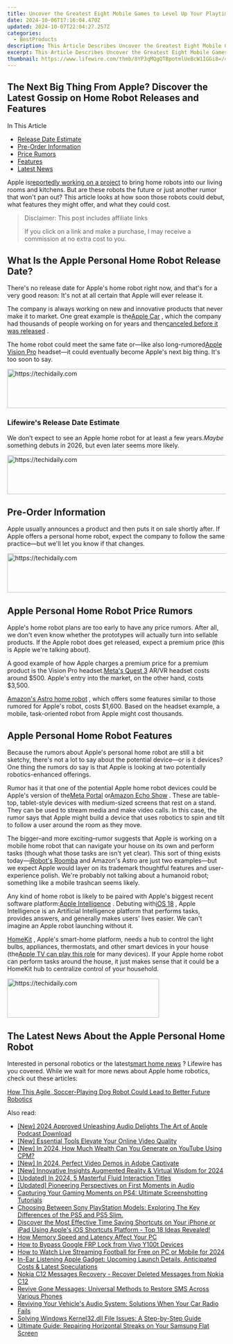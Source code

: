 ```yaml
---
title: Uncover the Greatest Eight Mobile Games to Level Up Your Playtime
date: 2024-10-06T17:16:04.470Z
updated: 2024-10-07T22:04:27.257Z
categories:
  - BestProducts
description: This Article Describes Uncover the Greatest Eight Mobile Games to Level Up Your Playtime
excerpt: This Article Describes Uncover the Greatest Eight Mobile Games to Level Up Your Playtime
thumbnail: https://www.lifewire.com/thmb/8YP3qMQgQTBpotmlUeBcW1IGGi8=/400x300/filters:no_upscale():max_bytes(150000):strip_icc():format(webp)/subwaysurfers-11a4d59f94d64363ad6a19cd07dfe109.jpeg
---
```


## The Next Big Thing From Apple? Discover the Latest Gossip on Home Robot Releases and Features

In This Article

* [Release Date Estimate](https://www.lifewire.com/#toc-what-is-the-apple-personal-home-robot-release-date)
* [Pre-Order Information](https://www.lifewire.com/#toc-pre-order-information)
* [Price Rumors](https://www.lifewire.com/#toc-apple-personal-home-robot-price-rumors)
* [Features](https://www.lifewire.com/#toc-apple-personal-home-robot-features)
* [Latest News](https://www.lifewire.com/#toc-the-latest-news-about-the-apple-personal-home-robot)

 Apple is[reportedly working on a project](https://www.bloomberg.com/news/articles/2024-04-03/apple-explores-home-robots-after-abandoning-car-efforts?embedded-checkout=true) to bring home robots into our living rooms and kitchens. But are these robots the future or just another rumor that won't pan out? This article looks at how soon those robots could debut, what features they might offer, and what they could cost.

>  Disclaimer: This post includes affiliate links
>
>  If you click on a link and make a purchase, I may receive a commission at no extra cost to you.
>

## What Is the Apple Personal Home Robot Release Date?

 There's no release date for Apple's home robot right now, and that's for a very good reason: It's not at all certain that Apple will ever release it.

 The company is always working on new and innovative products that never make it to market. One great example is the[Apple Car](https://www.lifewire.com/apple-car-5210313) , which the company had thousands of people working on for years and then[canceled before it was released](https://www.npr.org/2024/02/27/1234315814/apple-cancels-electric-car) .

 The home robot could meet the same fate or—like also long-rumored[Apple Vision Pro](https://www.lifewire.com/apple-vr-headset-news-and-rumors-6744818) headset—it could eventually become Apple's next big thing. It's too soon to say.

<!-- affiliate ads begin -->
<a href="https://unicoeye.pxf.io/c/5597632/2134224/18498" target="_top" id="2134224">
  <img src="//a.impactradius-go.com/display-ad/18498-2134224" border="0" alt="https://techidaily.com" width="728" height="90"/>
</a>
<img height="0" width="0" src="https://unicoeye.pxf.io/i/5597632/2134224/18498" style="position:absolute;visibility:hidden;" border="0" />
<!-- affiliate ads end -->

### Lifewire's Release Date Estimate

 We don't expect to see an Apple home robot for at least a few years._Maybe_ something debuts in 2026, but even later seems more likely.

<!-- affiliate ads begin -->
<a href="https://appsumo.8odi.net/c/5597632/2043618/7443" target="_top" id="2043618">
  <img src="//a.impactradius-go.com/display-ad/7443-2043618" border="0" alt="https://techidaily.com" width="728" height="90"/>
</a>
<img height="0" width="0" src="https://appsumo.8odi.net/i/5597632/2043618/7443" style="position:absolute;visibility:hidden;" border="0" />
<!-- affiliate ads end -->

## Pre-Order Information

 Apple usually announces a product and then puts it on sale shortly after. If Apple offers a personal home robot, expect the company to follow the same practice—but we'll let you know if that changes.

<!-- affiliate ads begin -->
<a href="https://aligracehair.sjv.io/c/5597632/2027195/19272" target="_top" id="2027195">
  <img src="//a.impactradius-go.com/display-ad/19272-2027195" border="0" alt="https://techidaily.com" width="728" height="90"/>
</a>
<img height="0" width="0" src="https://aligracehair.sjv.io/i/5597632/2027195/19272" style="position:absolute;visibility:hidden;" border="0" />
<!-- affiliate ads end -->

## Apple Personal Home Robot Price Rumors

 Apple's home robot plans are too early to have any price rumors. After all, we don't even know whether the prototypes will actually turn into sellable products. If the Apple robot does get released, expect a premium price (this is Apple we're talking about).

 A good example of how Apple charges a premium price for a premium product is the Vision Pro headset.[Meta's Quest 3](https://www.lifewire.com/meta-quest-3-vr-headset-7975896) AR/VR headset costs around $500\. Apple's entry into the market, on the other hand, costs $3,500.

[Amazon's Astro home robot](https://www.lifewire.com/amazon-introduces-astro-a-new-robot-assistant-5203324) , which offers some features similar to those rumored for Apple's robot, costs $1,600\. Based on the headset example, a mobile, task-oriented robot from Apple might cost thousands.

## Apple Personal Home Robot Features

 Because the rumors about Apple's personal home robot are still a bit sketchy, there's not a lot to say about the potential device—or is it devices? One thing the rumors do say is that Apple is looking at two potentially robotics-enhanced offerings.

 Rumor has it that one of the potential Apple home robot devices could be Apple's version of the[Meta Portal](https://www.lifewire.com/what-is-facebook-portal-4571310) or[Amazon Echo Show](https://www.lifewire.com/what-is-the-amazon-echo-show-4150180) . These are table-top, tablet-style devices with medium-sized screens that rest on a stand. They can be used to stream media and make video calls. In this case, the rumor says that Apple might build a device that uses robotics to spin and tilt to follow a user around the room as they move.

 The bigger–and more exciting–rumor suggests that Apple is working on a mobile home robot that can navigate your house on its own and perform tasks (though what those tasks are isn't yet clear). This sort of thing exists today—[iRobot's Roomba](https://www.lifewire.com/what-is-a-roomba-5185461) and Amazon's Astro are just two examples—but we expect Apple would layer on its trademark thoughtful features and user-experience polish. We're probably not talking about a humanoid robot; something like a mobile trashcan seems likely.

 Any kind of home robot is likely to be paired with Apple's biggest recent software platform:[Apple Intelligence](https://www.lifewire.com/what-is-apple-gpt-7571221) . Debuting with[iOS 18](https://www.lifewire.com/ios-18-8552216) , Apple Intelligence is an Artificial Intelligence platform that performs tasks, provides answers, and generally makes users' lives easier. We can't imagine an Apple robot launching without it.

[HomeKit](https://www.lifewire.com/everything-you-need-to-know-about-apple-homekit-4066771) , Apple's smart-home platform, needs a hub to control the light bulbs, appliances, thermostats, and other smart devices in your house (the[Apple TV can play this role](https://www.lifewire.com/apple-tv-4k-2021-review-5215743) for many devices). If your Apple home robot can perform tasks around the house, it just makes sense that it could be a HomeKit hub to centralize control of your household.  

<!-- affiliate ads begin -->
<a href="https://unicoeye.pxf.io/c/5597632/2148771/18498" target="_top" id="2148771">
  <img src="//a.impactradius-go.com/display-ad/18498-2148771" border="0" alt="https://techidaily.com" width="350" height="90"/>
</a>
<img height="0" width="0" src="https://unicoeye.pxf.io/i/5597632/2148771/18498" style="position:absolute;visibility:hidden;" border="0" />
<!-- affiliate ads end -->

## The Latest News About the Apple Personal Home Robot

 Interested in personal robotics or the latest[smart home news](https://www.lifewire.com/smart-home-connected-life-news-4797031) ? Lifewire has you covered. While we wait for more news about Apple home robotics, check out these articles:

[How This Agile, Soccer-Playing Dog Robot Could Lead to Better Future Robotics](https://www.lifewire.com/how-this-agile-soccer-playing-dog-robot-could-lead-to-better-future-robotics-7376298)

<ins class="adsbygoogle"
     style="display:block"
     data-ad-format="autorelaxed"
     data-ad-client="ca-pub-7571918770474297"
     data-ad-slot="1223367746"></ins>

<ins class="adsbygoogle"
     style="display:block"
     data-ad-client="ca-pub-7571918770474297"
     data-ad-slot="8358498916"
     data-ad-format="auto"
     data-full-width-responsive="true"></ins>

<span class="atpl-alsoreadstyle">Also read:</span>
<div><ul>
<li><a href="https://fox-access.techidaily.com/new-2024-approved-unleashing-audio-delights-the-art-of-apple-podcast-download/"><u>[New] 2024 Approved Unleashing Audio Delights The Art of Apple Podcast Download</u></a></li>
<li><a href="https://article-tips.techidaily.com/new-essential-tools-elevate-your-online-video-quality/"><u>[New] Essential Tools Elevate Your Online Video Quality</u></a></li>
<li><a href="https://youtube-data.techidaily.com/n-2024-how-much-wealth-can-you-generate-on-youtube-using-cpm/"><u>[New] In 2024, How Much Wealth Can You Generate on YouTube Using CPM?</u></a></li>
<li><a href="https://remote-screen-capture.techidaily.com/new-in-2024-perfect-video-demos-in-adobe-captivate/"><u>[New] In 2024, Perfect Video Demos in Adobe Captivate</u></a></li>
<li><a href="https://fox-friendly.techidaily.com/new-innovative-insights-augmented-reality-and-virtual-wisdom-for-2024/"><u>[New] Innovative Insights Augmented Reality & Virtual Wisdom for 2024</u></a></li>
<li><a href="https://digital-screen-recording.techidaily.com/updated-in-2024-5-masterful-fluid-interaction-titles/"><u>[Updated] In 2024, 5 Masterful Fluid Interaction Titles</u></a></li>
<li><a href="https://fox-info.techidaily.com/updated-pioneering-perspectives-on-first-moments-in-audio/"><u>[Updated] Pioneering Perspectives on First Moments in Audio</u></a></li>
<li><a href="https://technical-tips.techidaily.com/capturing-your-gaming-moments-on-ps4-ultimate-screenshotting-tutorials/"><u>Capturing Your Gaming Moments on PS4: Ultimate Screenshotting Tutorials</u></a></li>
<li><a href="https://technical-tips.techidaily.com/choosing-between-sony-playstation-models-exploring-the-key-differences-of-the-ps5-and-ps5-slim/"><u>Choosing Between Sony PlayStation Models: Exploring The Key Differences of the PS5 and PS5 Slim.</u></a></li>
<li><a href="https://technical-tips.techidaily.com/discover-the-most-effective-time-saving-shortcuts-on-your-iphone-or-ipad-using-apples-ios-shortcuts-platform-top-18-ideas-revealed/"><u>Discover the Most Effective Time Saving Shortcuts on Your iPhone or iPad Using Apple's iOS Shortcuts Platform - Top 18 Ideas Revealed!</u></a></li>
<li><a href="https://technical-tips.techidaily.com/how-memory-speed-and-latency-affect-your-pc/"><u>How Memory Speed and Latency Affect Your PC</u></a></li>
<li><a href="https://bypass-frp.techidaily.com/how-to-bypass-google-frp-lock-from-vivo-y100t-devices-by-drfone-android/"><u>How to Bypass Google FRP Lock from Vivo Y100t Devices</u></a></li>
<li><a href="https://some-knowledge.techidaily.com/how-to-watch-live-streaming-football-for-free-on-pc-or-mobile-for-2024/"><u>How to Watch Live Streaming Football for Free on PC or Mobile for 2024</u></a></li>
<li><a href="https://technical-tips.techidaily.com/in-ear-listening-apple-gadget-upcoming-launch-details-anticipated-costs-and-latest-speculations/"><u>In-Ear Listening Apple Gadget: Upcoming Launch Details, Anticipated Costs & Latest Speculations</u></a></li>
<li><a href="https://review-topics.techidaily.com/nokia-c12-messages-recovery-recover-deleted-messages-from-nokia-c12-by-fonelab-android-recover-messages/"><u>Nokia C12 Messages Recovery - Recover Deleted Messages from Nokia C12</u></a></li>
<li><a href="https://technical-tips.techidaily.com/revive-gone-messages-universal-methods-to-restore-sms-across-various-phones/"><u>Revive Gone Messages: Universal Methods to Restore SMS Across Various Phones</u></a></li>
<li><a href="https://technical-tips.techidaily.com/reviving-your-vehicles-audio-system-solutions-when-your-car-radio-fails/"><u>Reviving Your Vehicle's Audio System: Solutions When Your Car Radio Fails</u></a></li>
<li><a href="https://technical-tips.techidaily.com/solving-windows-kernel32dll-file-issues-a-step-by-step-guide/"><u>Solving Windows Kernel32.dll File Issues: A Step-by-Step Guide</u></a></li>
<li><a href="https://technical-tips.techidaily.com/ultimate-guide-repairing-horizontal-streaks-on-your-samsung-flat-screen/"><u>Ultimate Guide: Repairing Horizontal Streaks on Your Samsung Flat Screen</u></a></li>
</ul></div>

